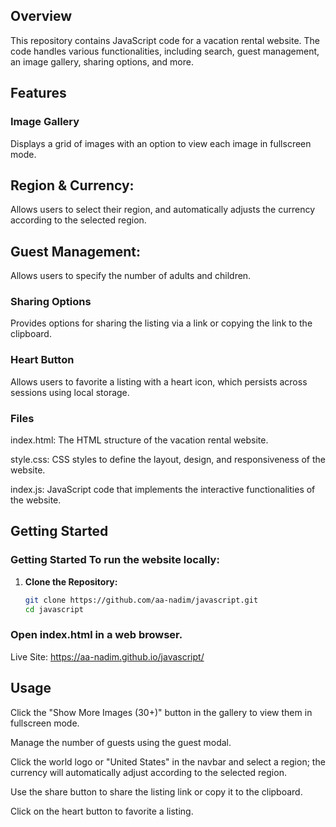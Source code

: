 ## Overview

This repository contains JavaScript code for a vacation rental website. The code handles various functionalities, including search, guest management, an image gallery, sharing options, and more.

## Features

### Image Gallery

Displays a grid of images with an option to view each image in fullscreen mode.

## Region & Currency: 

Allows users to select their region, and automatically adjusts the currency according to the selected region.

## Guest Management: 

Allows users to specify the number of adults and children.

### Sharing Options 

Provides options for sharing the listing via a link or copying the link to the clipboard.

### Heart Button 

Allows users to favorite a listing with a heart icon, which persists across sessions using local storage.

### Files

index.html: The HTML structure of the vacation rental website.

style.css: CSS styles to define the layout, design, and responsiveness of the website.

index.js: JavaScript code that implements the interactive functionalities of the website.


## Getting Started

### Getting Started To run the website locally:

1. **Clone the Repository:**
   ```sh
   git clone https://github.com/aa-nadim/javascript.git
   cd javascript
   ```

### Open index.html in a web browser.

Live Site: https://aa-nadim.github.io/javascript/


## Usage

Click the "Show More Images (30+)" button in the gallery to view them in fullscreen mode.

Manage the number of guests using the guest modal.

Click the world logo or "United States" in the navbar and select a region; the currency will automatically adjust according to the selected region.

Use the share button to share the listing link or copy it to the clipboard.

Click on the heart button to favorite a listing.




